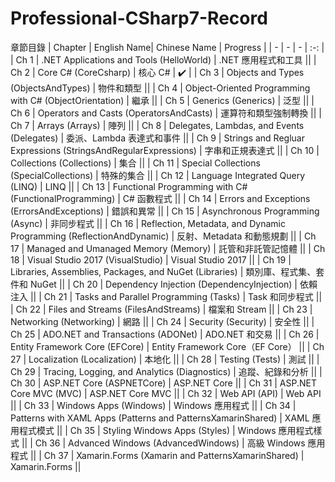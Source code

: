 # Professional-CSharp7-Record
章節目錄
| Chapter | English Name| Chinese Name | Progress |
| - | - | - | :-: |
| Ch 1 | .NET Applications and Tools (HelloWorld) | .NET 應用程式和工具 ||
| Ch 2 | Core C# (CoreCsharp) | 核心 C# | :heavy_check_mark: |
| Ch 3 | Objects and Types (ObjectsAndTypes) | 物件和類型 ||
| Ch 4 | Object-Oriented Programming with C# (ObjectOrientation) | 繼承 ||
| Ch 5 | Generics (Generics) | 泛型 ||
| Ch 6 | Operators and Casts (OperatorsAndCasts) | 運算符和類型強制轉換 ||
| Ch 7 | Arrays (Arrays) | 陣列 ||
| Ch 8 | Delegates, Lambdas, and Events (Delegates) | 委派、Lambda 表達式和事件 ||
| Ch 9 | Strings and Regluar Expressions (StringsAndRegularExpressions) | 字串和正規表達式 ||
| Ch 10 | Collections (Collections) | 集合 ||
| Ch 11 | Special Collections (SpecialCollections) | 特殊的集合 ||
| Ch 12 | Language Integrated Query (LINQ) | LINQ ||
| Ch 13 | Functional Programming with C# (FunctionalProgramming) | C# 函數程式 ||
| Ch 14 | Errors and Exceptions (ErrorsAndExceptions) | 錯誤和異常 ||
| Ch 15 | Asynchronous Programming (Async) | 非同步程式 ||
| Ch 16 | Reflection, Metadata, and Dynamic Programming (ReflectionAndDynamic) | 反射、Metadata 和動態規劃 ||
| Ch 17 | Managed and Umanaged Memory (Memory) | 託管和非託管記憶體 ||
| Ch 18 | Visual Studio 2017 (VisualStudio) | Visual Studio 2017 ||
| Ch 19 | Libraries, Assemblies, Packages, and NuGet (Libraries) | 類別庫、程式集、套件和 NuGet ||
| Ch 20 | Dependency Injection (DependencyInjection) | 依賴注入 ||
| Ch 21 | Tasks and Parallel Programming (Tasks) | Task 和同步程式 ||
| Ch 22 | Files and Streams (FilesAndStreams) | 檔案和 Stream ||
| Ch 23 | Networking (Networking) | 網路 ||
| Ch 24 | Security (Security) | 安全性 ||
| Ch 25 | ADO.NET and Transactions (ADONet) | ADO.NET 和交易 ||
| Ch 26 | Entity Framework Core (EFCore) | Entity Framework Core（EF Core） ||
| Ch 27 | Localization (Localization) | 本地化 ||
| Ch 28 | Testing (Tests) | 測試 ||
| Ch 29 | Tracing, Logging, and Analytics (Diagnostics) | 追蹤、紀錄和分析 ||
| Ch 30 | ASP.NET Core (ASPNETCore) | ASP.NET Core ||
| Ch 31 | ASP.NET Core MVC (MVC) | ASP.NET Core MVC ||
| Ch 32 | Web API (API) | Web API ||
| Ch 33 | Windows Apps (Windows) | Windows 應用程式 ||
| Ch 34 | Patterns with XAML Apps (Patterns and PatternsXamarinShared) | XAML 應用程式模式 ||
| Ch 35 | Styling Windows Apps (Styles) | Windows 應用程式樣式 ||
| Ch 36 | Advanced Windows (AdvancedWindows) | 高級 Windows 應用程式 ||
| Ch 37 | Xamarin.Forms (Xamarin and PatternsXamarinShared) | Xamarin.Forms ||
